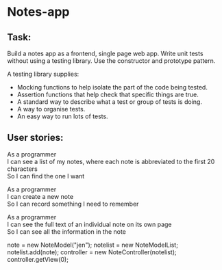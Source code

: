 # Notes-app

## Task:
Build a notes app as a frontend, single page web app.
Write unit tests without using a testing library.
Use the constructor and prototype pattern.

A testing library supplies:
<ul>
<li>Mocking functions to help isolate the part of the code being tested.</li>
<li>Assertion functions that help check that specific things are true.</li>
<li>A standard way to describe what a test or group of tests is doing.</li>
<li>A way to organise tests.</li>
<li>An easy way to run lots of tests.</li>
</ul>

## User stories:
As a programmer<br>
I can see a list of my notes, where each note is abbreviated to the first 20 characters<br>
So I can find the one I want<br>


As a programmer<br>
I can create a new note<br>
So I can record something I need to remember<br>


As a programmer<br>
I can see the full text of an individual note on its own page<br>
So I can see all the information in the note<br>



note = new NoteModel("jen"); notelist = new NoteModelList; notelist.add(note); controller = new NoteController(notelist);
controller.getView(0);
